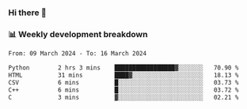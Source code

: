 ### Hi there 👋

### 📊 Weekly development breakdown
<!--START_SECTION:waka-->

```txt
From: 09 March 2024 - To: 16 March 2024

Python        2 hrs 3 mins    █████████████████▓░░░░░░░   70.90 %
HTML          31 mins         ████▓░░░░░░░░░░░░░░░░░░░░   18.13 %
CSV           6 mins          █░░░░░░░░░░░░░░░░░░░░░░░░   03.73 %
C++           6 mins          █░░░░░░░░░░░░░░░░░░░░░░░░   03.72 %
C             3 mins          ▓░░░░░░░░░░░░░░░░░░░░░░░░   02.21 %
```

<!--END_SECTION:waka-->
